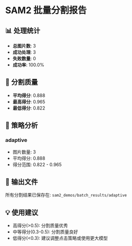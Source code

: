 # SAM2 批量分割报告

## 📊 处理统计
- **总图片数**: 3
- **成功处理**: 3
- **失败数量**: 0
- **成功率**: 100.0%

## 🎯 分割质量
- **平均得分**: 0.888
- **最高得分**: 0.965
- **最低得分**: 0.822

## 🔧 策略分析

### adaptive
- 图片数量: 3
- 平均得分: 0.888
- 得分范围: 0.822 - 0.965

## 📁 输出文件
所有分割结果已保存在: `sam2_demos/batch_results/adaptive`

## 💡 使用建议
- 高得分(>0.5): 分割质量优秀
- 中等得分(0.3-0.5): 分割质量良好
- 低得分(<0.3): 建议调整点击策略或使用更大模型

